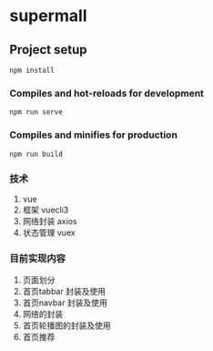 # supermall

## Project setup
```
npm install
```

### Compiles and hot-reloads for development
```
npm run serve
```

### Compiles and minifies for production
```
npm run build
```

### 技术
1. vue
2. 框架 vuecli3
3. 网络封装 axios
4. 状态管理 vuex

### 目前实现内容
1. 页面划分
2. 首页tabbar 封装及使用
3. 首页navbar 封装及使用
4. 网络的封装
5. 首页轮播图的封装及使用
6. 首页推荐
